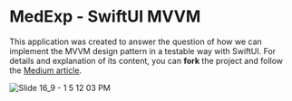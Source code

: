 # MedExp - SwiftUI MVVM
This application was created to answer the question of how we can implement the MVVM design pattern in a testable way with SwiftUI. For details and explanation of its content, you can **fork** the project and follow the <a href="https://medium.com/@dev.mehmetates/mvvm-design-pattern-for-swiftui-ed204f327c9b">Medium article</a>.
 
![Slide 16_9 - 1 5 12 03 PM](https://user-images.githubusercontent.com/74152011/202898786-9f17b558-3ce5-4263-bec9-8332bbd02b46.png)
